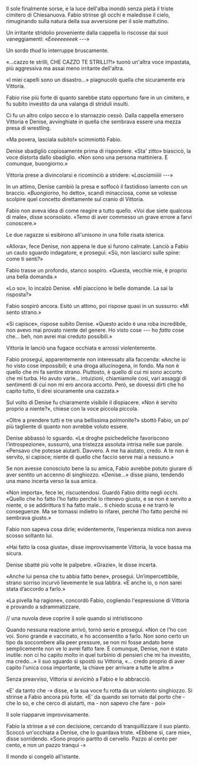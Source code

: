 Il sole finalmente sorse, e la luce dell'alba inondò senza pietà il triste cimitero di Chiesanuova. Fabio strinse gli occhi e maledisse il cielo, rimuginando sulla natura della sua avversione per il sole mattutino.

Un irritante stridolio proveniente dalla cappella lo riscosse dai suoi vaneggiamenti: «*Eeeeeeeeek* ---»

Un sordo *thud* lo interruppe bruscamente.

«...cazzo te strilli, CHE CAZZO TE STRILLI?!» tuonò un'altra voce impastata, più aggressiva ma assai meno irritante dell'altra.

«I miei capelli sono un disastro...» piagnucolò quella che sicuramente era Vittoria.

Fabio rise più forte di quanto sarebbe stato opportuno fare in un cimitero, e fu subito investito da una valanga di striduli insulti.

Ci fu un altro colpo secco e lo starnazzio cessò. Dalla cappella emersero Vittoria e Denise, avvinghiate in quella che sembrava essere una mezza presa di wrestling.

«Ma povera, lasciala subito!» scimmiottò Fabio.

Denise sbadigliò copiosamente prima di rispondere. «Sta' zitto» biascicò, la voce distorta dallo sbadiglio. «Non sono una persona mattiniera. E comunque, buongiorno.»

Vittoria prese a divincolarsi e ricominciò a stridere: «*Lasciamiiiii* ---»

In un attimo, Denise cambiò la presa e soffocò il fastidioso lamento con un braccio. «*Buongiorno*, ho detto», scandì minacciosa, come se volesse scolpire quel concetto direttamente sul cranio di Vittoria.

Fabio non aveva idea di come reagire a tutto quello. «Voi due siete qualcosa di male», disse sconsolato. «Temo di aver commesso un grave errore a farvi conoscere.»

Le due ragazze si esibirono all'unisono in una folle risata isterica.

«Allora», fece Denise, non appena le due si furono calmate. Lanciò a Fabio un cauto sguardo indagatore, e proseguì: «Sù, non lasciarci sulle spine: come ti senti?»

Fabio trasse un profondo, stanco sospiro. «Questa, vecchie mie, è proprio una bella domanda.»

«Lo so», lo incalzò Denise. «Mi piacciono le belle domande. La sai la risposta?»

Fabio sospirò ancora. Esitò un attimo, poi rispose quasi in un sussurro: «Mi sento strano.»

«Si capisce», rispose subito Denise. «Questo acido è una roba incredibile, non avevo mai provato niente del genere. Ho visto cose --- ho *fatto* cose che... beh, non avrei mai creduto possibili.»

Vittoria le lanciò una fugace occhiata e arrossì violentemente.

Fabio proseguì, apparentemente non interessato alla faccenda: «Anche io ho visto cose impossibili; è una droga allucinogena, in fondo. Ma non è quello che mi fa sentire strano. Piuttosto, è quello di cui mi sono accorto che mi turba. Ho avuto varie... intuizioni, chiamiamole così, vari assaggi di sentimenti di cui non mi ero ancora accorto. Però, se dovessi dirti che ho capito tutto, ti direi sicuramente una cazzata.»

Sul volto di Denise fu chiaramente visibile il dispiacere. «Non è servito proprio a niente?», chiese con la voce piccola piccola.

«Oltre a prendere tutti e tre una bellissima polmonite?» sbottò Fabio, un po’ più tagliente di quanto non avrebbe voluto essere.

Denise abbassò lo sguardo. «Le droghe psichedeliche favoriscono l’introspezione», sussurrò, una tristezza assoluta intrisa nelle sue parole. «Pensavo che potesse aiutarti. Davvero. A me ha aiutato, credo. A te non è servito, si capisce; niente di quello che faccio serve mai a nessuno.» 

Se non avesse conosciuto bene la su amica, Fabio avrebbe potuto giurare di aver sentito un accenno di singhiozzo. «Denise...» disse piano, tendendo una mano incerta verso la sua amica.

«Non importa», fece lei, riscuotendosi. Guardò Fabio dritto negli occhi. «Quello che ho fatto l’ho fatto perché lo ritenevo giusto, e se non è servito a niente, o se addirittura ti ha fatto male... ti chiedo scusa e ne trarrò le conseguenze. Ma se tornassi indietro lo rifarei, perché l’ho fatto perché mi sembrava giusto.»

Fabio non sapeva cosa dirle; evidentemente, l’esperienza mistica non aveva scosso soltanto lui.

«Hai fatto la cosa giusta», disse improvvisamente Vittoria, la voce bassa ma sicura.

Denise sbatté più volte le palpebre. «Grazie», le disse incerta.

«Anche lui pensa che tu abbia fatto bene», proseguì. Un’impercettibile, strano sorriso incurvò lievemente le sua labbra. «E anche io, o non sarei stata d’accordo a farlo.»

«La pivella ha ragione», concordò Fabio, cogliendo l'espressione di Vittoria e provando a sdrammatizzare. 

// una nuvola deve coprire il sole quando si intristiscono

Quando nessuna reazione arrivò, tornò serio e proseguì. «Non ce l'ho con voi. Sono grande e vaccinato, e ho acconsentito a farlo. Non sono certo un tipo da soccombere alla peer pressure, se non mi fosse andato bene semplicemente non ve lo avrei fatto fare. E comunque, Denise, non è stato inutile: non ci ho capito molto in quel turbinio di pensieri che mi ha investito, ma credo...» il suo sguardo si spostò su Vittoria, «... credo proprio di aver capito l'unica cosa importante, la chiave per arrivare a tutte le altre.»

Senza preavviso, Vittoria si avvicinò a Fabio e lo abbracciò. 

«E' da tanto che -» disse, e la sua voce fu rotta da un violento singhiozzo. Si strinse a Fabio ancora più forte. «E' da quando sei tornato dal porto che - che lo so, e che cerco di aiutarti, ma - non sapevo che fare - poi»

Il sole riapparve improvvisamente.

Fabio la strinse a sé con decisione, cercando di tranquillizzare il suo pianto. Scoccò un'occhiata a Denise, che lo guardava triste. «Ebbene sì, care mie», disse sorridendo. «Sono proprio partito di cervello. Pazzo al cento per cento, e non un pazzo tranqui -»

Il mondo si congelò all'istante.